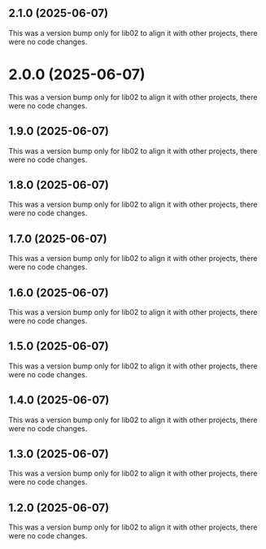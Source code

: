 ## 2.1.0 (2025-06-07)

This was a version bump only for lib02 to align it with other projects, there were no code changes.

# 2.0.0 (2025-06-07)

This was a version bump only for lib02 to align it with other projects, there were no code changes.

## 1.9.0 (2025-06-07)

This was a version bump only for lib02 to align it with other projects, there were no code changes.

## 1.8.0 (2025-06-07)

This was a version bump only for lib02 to align it with other projects, there were no code changes.

## 1.7.0 (2025-06-07)

This was a version bump only for lib02 to align it with other projects, there were no code changes.

## 1.6.0 (2025-06-07)

This was a version bump only for lib02 to align it with other projects, there were no code changes.

## 1.5.0 (2025-06-07)

This was a version bump only for lib02 to align it with other projects, there were no code changes.

## 1.4.0 (2025-06-07)

This was a version bump only for lib02 to align it with other projects, there were no code changes.

## 1.3.0 (2025-06-07)

This was a version bump only for lib02 to align it with other projects, there were no code changes.

## 1.2.0 (2025-06-07)

This was a version bump only for lib02 to align it with other projects, there were no code changes.